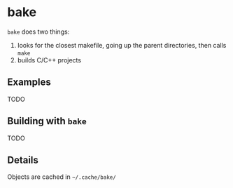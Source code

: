 # bake

`bake` does two things:
1. looks for the closest makefile, going up the parent directories, then calls `make`
2. builds C/C++ projects

## Examples

TODO 

## Building with `bake`

TODO

## Details

Objects are cached in `~/.cache/bake/`
